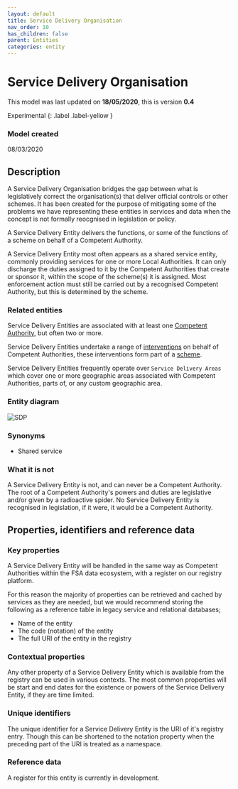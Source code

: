 ```yaml
---
layout: default
title: Service Delivery Organisation
nav_order: 10
has_children: false
parent: Entities
categories: entity
---
```


# Service Delivery Organisation
This model was last updated on **18/05/2020**, this is version **0.4**

Experimental
{: .label .label-yellow }

### Model created
08/03/2020

## Description
A Service Delivery Organisation bridges the gap between what is legislatively correct the organisation(s) that deliver official controls or other schemes. It has been created for the purpose of mitigating some of the problems we have representing these entities in services and data when the concept is not formally reocgnised in legislation or policy.

A Service Delivery Entity delivers the functions, or some of the functions of a scheme on behalf of a Competent Authority.

A Service Delivery Entity most often appears as a shared service entity, commonly providing services for one or more Local Authorities. It can only discharge the duties assigned to it by the Competent Authorities that create or sponsor it, within the scope of the scheme(s) it is assigned. Most enforcement action must still be carried out by a recognised Competent Authority, but this is determined by the scheme.

### Related entities
Service Delivery Entities are associated with at least one [Competent Authority](/enterprise-data-models/entities/competent-authority.html), but often two or more.

Service Delivery Entities undertake a range of [interventions](/enterprise-data-models/entities/intervention.html) on behalf of Competent Authorities, these interventions form part of a [scheme](enterprise-data-models/entities/scheme.html).

Service Delivery Entities frequently operate over `Service Delivery Areas` which cover one or more geographic areas associated with Competent Authorities, parts of, or any custom geographic area.

### Entity diagram
![SDP](/enterprise-data-models/entities/diagrams/SDP.png)

### Synonyms
-   Shared service

### What it is not
A Service Delivery Entity is not, and can never be a Competent Authority. The root of a Competent Authority's powers and duties are legislative and/or given by a radioactive spider. No Service Delivery Entity is recognised in legislation, if it were, it would be a Competent Authority.

## Properties, identifiers and reference data

### Key properties
A Service Delivery Entity will be handled in the same way as Competent Authorities within the FSA data ecosystem, with a register on our registry platform.

For this reason the majority of properties can be retrieved and cached by services as they are needed, but we would recommend storing the following as a reference table in legacy service and relational databases;

-   Name of the entity
-   The code (notation) of the entity
-   The full URI of the entity in the registry

### Contextual properties
Any other property of a Service Delivery Entity which is available from the registry can be used in various contexts. The most common properties will be start and end dates for the existence or powers of the Service Delivery Entity, if they are time limited.

### Unique identifiers
The unique identifier for a Service Delivery Entity is the URI of it's registry entry. Though this can be shortened to the notation property when the preceding part of the URI is treated as a namespace.

### Reference data
A register for this entity is currently in development.
